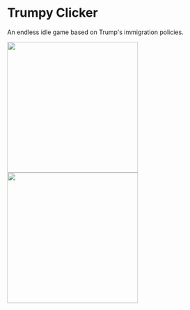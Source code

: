 # Trumpy Clicker
An endless idle game based on Trump's immigration policies.

<img src="https://i.imgur.com/7FtcJxh.png" width="300" style="display: inline-block;">
<img src="https://i.imgur.com/7RFlHny.png" width="300" style="display: inline-block;">
